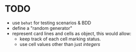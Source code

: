 # TODO

- use `behat` for testing scenarios & BDD
- define a "random generator" 
- represent card lines and cells as object, this would allow:
  - keep track of each cell marking status.
  - use cell values other than just *integers*
 
